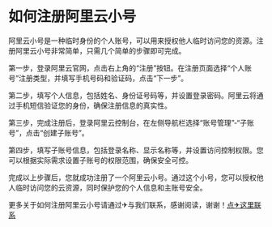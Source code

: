 # 如何注册阿里云小号

阿里云小号是一种临时身份的个人账号，可以用来授权他人临时访问您的资源。注册阿里云小号非常简单，只需几个简单的步骤即可完成。

第一步，登录阿里云官网，点击右上角的“注册”按钮。在注册页面选择“个人账号”注册类型，并填写手机号码和验证码，点击“下一步”。

第二步，填写个人信息，包括姓名、身份证号码等，并设置登录密码。阿里云将通过手机短信验证您的身份，确保注册信息的真实性。

第三步，完成注册后，登录阿里云控制台，在左侧导航栏选择“账号管理”-“子账号”，点击“创建子账号”。

第四步，填写子账号信息，包括登录名称、显示名称等，并设置访问控制权限。您可以根据实际需求设置子账号的权限范围，确保安全可控。

完成以上步骤后，您就成功注册了一个阿里云小号。通过这个小号，您可以授权他人临时访问您的云资源，同时保护您的个人信息和主账号安全。

更多关于如何注册阿里云小号请通过✈与我们联系，感谢阅读，谢谢！[点✈这里联系](https://a.k02.cc)